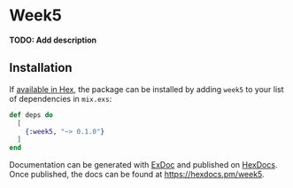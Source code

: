 # Week5

**TODO: Add description**

## Installation

If [available in Hex](https://hex.pm/docs/publish), the package can be installed
by adding `week5` to your list of dependencies in `mix.exs`:

```elixir
def deps do
  [
    {:week5, "~> 0.1.0"}
  ]
end
```

Documentation can be generated with [ExDoc](https://github.com/elixir-lang/ex_doc)
and published on [HexDocs](https://hexdocs.pm). Once published, the docs can
be found at <https://hexdocs.pm/week5>.

